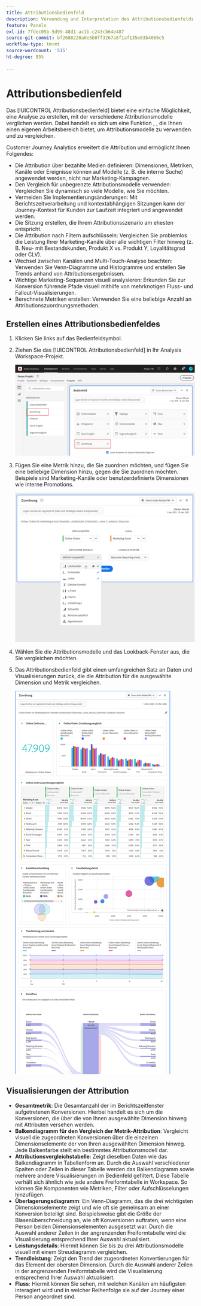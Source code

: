 ```yaml
---
title: Attributionsbedienfeld
description: Verwendung und Interpretation des Attributionsbedienfelds in Analysis Workspace.
feature: Panels
exl-id: 7fdec05b-5d99-48d1-ac1b-c243cb64e487
source-git-commit: bf2688220a0e5b0ff3267a8f1af135e63b4066c5
workflow-type: tm+mt
source-wordcount: '515'
ht-degree: 85%

---
```


# Attributionsbedienfeld

Das [!UICONTROL Attributionsbedienfeld] bietet eine einfache Möglichkeit, eine Analyse zu erstellen, mit der verschiedene Attributionsmodelle verglichen werden. Dabei handelt es sich um eine Funktion , , die Ihnen einen eigenen Arbeitsbereich bietet, um Attributionsmodelle zu verwenden und zu vergleichen.

Customer Journey Analytics erweitert die Attribution und ermöglicht Ihnen Folgendes:

* Die Attribution über bezahlte Medien definieren: Dimensionen, Metriken, Kanäle oder Ereignisse können auf Modelle (z. B. die interne Suche) angewendet werden, nicht nur Marketing-Kampagnen.
* Den Vergleich für unbegrenzte Attributionsmodelle verwenden: Vergleichen Sie dynamisch so viele Modelle, wie Sie möchten.
* Vermeiden Sie Implementierungsänderungen: Mit Berichtszeitverarbeitung und kontextabhängigen Sitzungen kann der Journey-Kontext für Kunden zur Laufzeit integriert und angewendet werden.
* Die Sitzung erstellen, die Ihrem Attributionsszenario am ehesten entspricht.
* Die Attribution nach Filtern aufschlüsseln: Vergleichen Sie problemlos die Leistung Ihrer Marketing-Kanäle über alle wichtigen Filter hinweg (z. B. Neu- mit Bestandskunden, Produkt X vs. Produkt Y, Loyalitätsgrad oder CLV).
* Wechsel zwischen Kanälen und Multi-Touch-Analyse beachten: Verwenden Sie Venn-Diagramme und Histogramme und erstellen Sie Trends anhand von Attributionsergebnissen.
* Wichtige Marketing-Sequenzen visuell analysieren: Erkunden Sie zur Konversion führende Pfade visuell mithilfe von mehrknotigen Fluss- und Fallout-Visualisierungen.
* Berechnete Metriken erstellen: Verwenden Sie eine beliebige Anzahl an Attributionszuordnungsmethoden.

## Erstellen eines Attributionsbedienfeldes

1. Klicken Sie links auf das Bedienfeldsymbol.
1. Ziehen Sie das [!UICONTROL Attributionsbedienfeld] in Ihr Analysis Workspace-Projekt.

   ![Neues Attributionsbedienfeld](assets/Attribution_Panel_1.png)

1. Fügen Sie eine Metrik hinzu, die Sie zuordnen möchten, und fügen Sie eine beliebige Dimension hinzu, gegen die Sie zuordnen möchten. Beispiele sind Marketing-Kanäle oder benutzerdefinierte Dimensionen wie interne Promotions.

   ![Dimension und Metrik auswählen](assets/attribution_panel2.png)

1. Wählen Sie die Attributionsmodelle und das Lookback-Fenster aus, die Sie vergleichen möchten.

1. Das Attributionsbedienfeld gibt einen umfangreichen Satz an Daten und Visualisierungen zurück, die die Attribution für die ausgewählte Dimension und Metrik vergleichen.

   ![Visualisierungen der Attribution](assets/attr_panel_vizs.png)

## Visualisierungen der Attribution

* **Gesamtmetrik**: Die Gesamtanzahl der im Berichtszeitfenster aufgetretenen Konversionen. Hierbei handelt es sich um die Konversionen, die über die von Ihnen ausgewählte Dimension hinweg mit Attributen versehen werden.
* **Balkendiagramm für den Vergleich der Metrik-Attribution**: Vergleicht visuell die zugeordneten Konversionen über die einzelnen Dimensionselemente der von Ihren ausgewählten Dimension hinweg. Jede Balkenfarbe stellt ein bestimmtes Attributionsmodell dar.
* **Attributionsvergleichstabelle**: Zeigt dieselben Daten wie das Balkendiagramm in Tabellenform an. Durch die Auswahl verschiedener Spalten oder Zeilen in dieser Tabelle werden das Balkendiagramm sowie mehrere andere Visualisierungen im Bedienfeld gefiltert. Diese Tabelle verhält sich ähnlich wie jede andere Freiformtabelle in Workspace. So können Sie Komponenten wie Metriken, Filter oder Aufschlüsselungen hinzufügen.
* **Überlagerungsdiagramm**: Ein Venn-Diagramm, das die drei wichtigsten Dimensionselemente zeigt und wie oft sie gemeinsam an einer Konversion beteiligt sind. Beispielsweise gibt die Größe der Blasenüberschneidung an, wie oft Konversionen auftraten, wenn eine Person beiden Dimensionselementen ausgesetzt war. Durch die Auswahl anderer Zeilen in der angrenzenden Freiformtabelle wird die Visualisierung entsprechend Ihrer Auswahl aktualisiert.
* **Leistungsdetails**: Hiermit können Sie bis zu drei Attributionsmodelle visuell mit einem Streudiagramm vergleichen.
* **Trendleistung**: Zeigt den Trend der zugeordneten Konvertierungen für das Element der obersten Dimension. Durch die Auswahl anderer Zeilen in der angrenzenden Freiformtabelle wird die Visualisierung entsprechend Ihrer Auswahl aktualisiert.
* **Fluss**: Hiermit können Sie sehen, mit welchen Kanälen am häufigsten interagiert wird und in welcher Reihenfolge sie auf der Journey einer Person angeordnet sind.
